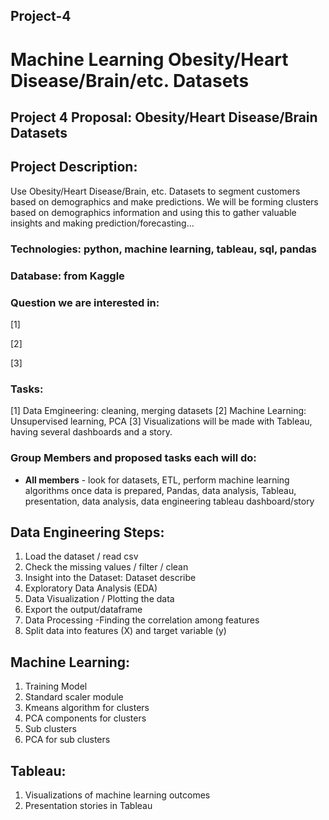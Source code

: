## Project-4

# Machine Learning Obesity/Heart Disease/Brain/etc. Datasets

## Project 4 Proposal: Obesity/Heart Disease/Brain Datasets

## Project Description: 

Use Obesity/Heart Disease/Brain, etc. Datasets to segment customers based on demographics and make  predictions. We will be forming clusters based on demographics information and using this to gather valuable insights and making prediction/forecasting... 

### Technologies: python, machine learning, tableau, sql, pandas

### Database: from Kaggle 

### Question we are interested in: 

[1]

[2]

[3]


### Tasks: 

[1] Data Emgineering: cleaning, merging datasets 
[2] Machine Learning: Unsupervised learning, PCA 
[3] Visualizations will be made with Tableau, having several dashboards and a story.

### Group Members and proposed tasks each will do: 

* **All members** -  look for datasets, ETL, perform machine learning algorithms once data is prepared, Pandas, data analysis, Tableau, presentation, data analysis, data engineering tableau dashboard/story



## Data Engineering Steps: 

1. Load the dataset / read csv
2. Check the missing values / filter / clean
3. Insight into the Dataset: Dataset describe
4. Exploratory Data Analysis (EDA)
5. Data Visualization / Plotting the data
6. Export the output/dataframe 
7. Data Processing -Finding the correlation among features
8. Split data into features (X) and target variable (y)


## Machine Learning: 

1. Training Model
2. Standard scaler module
3. Kmeans algorithm for clusters
4. PCA components for clusters
5. Sub clusters
6. PCA for sub clusters


## Tableau:
1. Visualizations of machine learning outcomes
2. Presentation stories in Tableau
